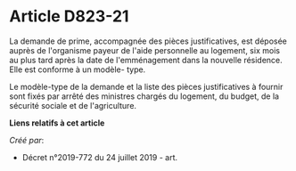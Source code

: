 # Article D823-21

La demande de prime, accompagnée des pièces justificatives, est déposée auprès de l'organisme payeur de l'aide personnelle au
logement, six mois au plus tard après la date de l'emménagement dans la nouvelle résidence. Elle est conforme à un modèle-
type.

Le modèle-type de la demande et la liste des pièces justificatives à fournir sont fixés par arrêté des ministres chargés du
logement, du budget, de la sécurité sociale et de l'agriculture.

**Liens relatifs à cet article**

_Créé par_:

  - Décret n°2019-772 du 24 juillet 2019 - art.
